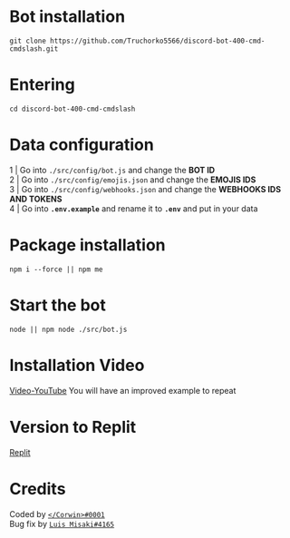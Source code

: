 # Bot installation

```
git clone https://github.com/Truchorko5566/discord-bot-400-cmd-cmdslash.git
```
# Entering
```
cd discord-bot-400-cmd-cmdslash
```
# Data configuration
1 | Go into ` ./src/config/bot.js ` and change the **BOT ID**<br />
2 | Go into ` ./src/config/emojis.json ` and change the **EMOJIS IDS**<br />
3 | Go into ` ./src/config/webhooks.json ` and change the **WEBHOOKS IDS AND TOKENS**<br />
4 | Go into **`.env.example`** and rename it to **`.env`** and put in your data<br />

# Package installation
```
npm i --force || npm me
```

# Start the bot
```
node || npm node ./src/bot.js
```

# Installation Video

[Video-YouTube](https://www.youtube.com/watch?v=n_ZJI3BSt0I) You will have an improved example to repeat

# Version to Replit

[Replit](https://replit.com/@discord00/discordbot-400-cmd-slash)

# Credits

Coded by [`</Corwin>#0001`](https://discord.com/users/755297485328482356)<br />
Bug fix by [`Luis Misaki#4165`](https://team.arcades.ga/discord)<br />